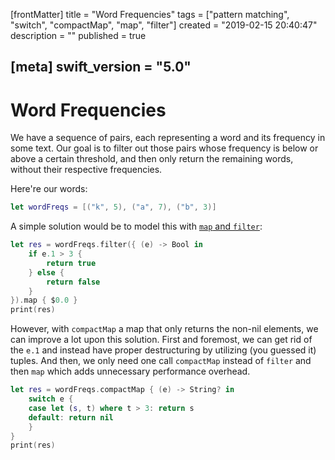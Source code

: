 [frontMatter]
title = "Word Frequencies"
tags = ["pattern matching", "switch", "compactMap", "map", "filter"]
created = "2019-02-15 20:40:47"
description = ""
published = true

[meta]
swift_version = "5.0"
---

# Word Frequencies

We have a sequence of pairs, each representing a word and its frequency
in some text. Our goal is to filter out those pairs whose frequency is
below or above a certain threshold, and then only return the remaining
words, without their respective frequencies.

Here\'re our words:

``` Swift
let wordFreqs = [("k", 5), ("a", 7), ("b", 3)]
```

A simple solution would be to model this with [`map` and `filter`](lnk::map-filter-reduce):

``` Swift
let res = wordFreqs.filter({ (e) -> Bool in
    if e.1 > 3 {
        return true
    } else {
        return false
    }
}).map { $0.0 }
print(res)
```

However, with `compactMap` a map that only returns the non-nil elements, we
can improve a lot upon this solution. First and foremost, we can get rid
of the `e.1` and instead have proper destructuring by utilizing (you
guessed it) tuples. And then, we only need one call `compactMap` instead of
`filter` and then `map` which adds unnecessary performance overhead.

``` Swift
let res = wordFreqs.compactMap { (e) -> String? in
    switch e {
    case let (s, t) where t > 3: return s
    default: return nil
    }
}
print(res)
```
